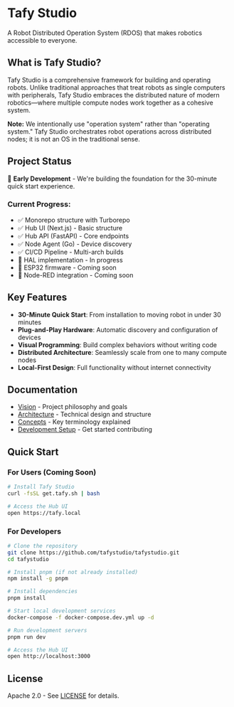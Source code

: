 # Tafy Studio

A Robot Distributed Operation System (RDOS) that makes robotics accessible to everyone.

## What is Tafy Studio?

Tafy Studio is a comprehensive framework for building and operating robots. Unlike traditional approaches that treat robots as single computers with peripherals, Tafy Studio embraces the distributed nature of modern robotics—where multiple compute nodes work together as a cohesive system.

**Note:** We intentionally use "operation system" rather than "operating system." Tafy Studio orchestrates robot operations across distributed nodes; it is not an OS in the traditional sense.

## Project Status

🚧 **Early Development** - We're building the foundation for the 30-minute quick start experience.

### Current Progress:
- ✅ Monorepo structure with Turborepo
- ✅ Hub UI (Next.js) - Basic structure
- ✅ Hub API (FastAPI) - Core endpoints
- ✅ Node Agent (Go) - Device discovery
- ✅ CI/CD Pipeline - Multi-arch builds
- 🚧 HAL implementation - In progress
- 🚧 ESP32 firmware - Coming soon
- 🚧 Node-RED integration - Coming soon

## Key Features

- **30-Minute Quick Start**: From installation to moving robot in under 30 minutes
- **Plug-and-Play Hardware**: Automatic discovery and configuration of devices
- **Visual Programming**: Build complex behaviors without writing code
- **Distributed Architecture**: Seamlessly scale from one to many compute nodes
- **Local-First Design**: Full functionality without internet connectivity

## Documentation

- [Vision](docs/VISION.md) - Project philosophy and goals
- [Architecture](docs/ARCHITECTURE.md) - Technical design and structure
- [Concepts](docs/CONCEPTS.md) - Key terminology explained
- [Development Setup](docs/DEVELOPMENT_SETUP.md) - Get started contributing

## Quick Start

### For Users (Coming Soon)
```bash
# Install Tafy Studio
curl -fsSL get.tafy.sh | bash

# Access the Hub UI
open https://tafy.local
```

### For Developers

```bash
# Clone the repository
git clone https://github.com/tafystudio/tafystudio.git
cd tafystudio

# Install pnpm (if not already installed)
npm install -g pnpm

# Install dependencies
pnpm install

# Start local development services
docker-compose -f docker-compose.dev.yml up -d

# Run development servers
pnpm run dev

# Access the Hub UI
open http://localhost:3000
```

## License

Apache 2.0 - See [LICENSE](LICENSE) for details.
